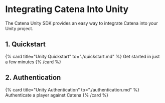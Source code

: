 # Integrating Catena Into Unity

The Catena Unity SDK provides an easy way to integrate Catena into your Unity project.

## 1. Quickstart
{% card title="Unity Quickstart" to="./quickstart.md" %}
    Get started in just a few minutes
{% /card %}

## 2. Authentication
{% card title="Unity Authentication" to="./authentication.md" %}
    Authenticate a player against Catena
{% /card %}
